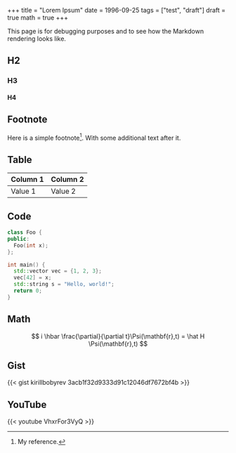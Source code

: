 +++
title = "Lorem Ipsum"
date = 1996-09-25
tags = ["test", "draft"]
draft = true
math = true
+++

This page is for debugging purposes and to see how the Markdown rendering looks
like.

## H2

### H3

#### H4

## Footnote

Here is a simple footnote[^1]. With some additional text after it.

## Table

| Column 1 | Column 2 |
| --- | --- |
| Value 1 | Value 2 |

## Code

```c++
class Foo {
public:
  Foo(int x);
};

int main() {
  std::vector vec = {1, 2, 3};
  vec[42] = x;
  std::string s = "Hello, world!";
  return 0;
}
```

## Math

$$
i \hbar \frac{\partial}{\partial t}\Psi(\mathbf{r},t) = \hat H \Psi(\mathbf{r},t)
$$

## Gist

{{< gist kirillbobyrev 3acb1f32d9333d91c12046df7672bf4b >}}

## YouTube

{{< youtube VhxrFor3VyQ >}}

[^1]: My reference.
